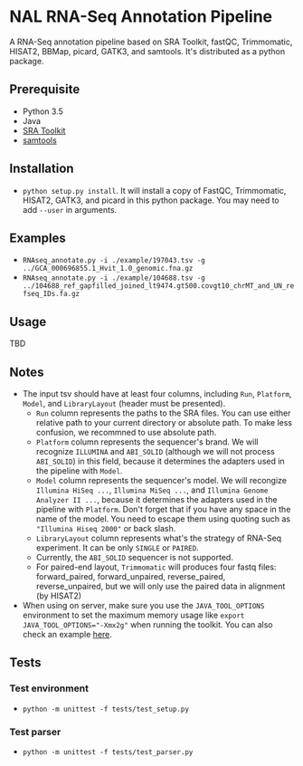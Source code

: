 # NAL RNA-Seq Annotation Pipeline

A RNA-Seq annotation pipeline based on SRA Toolkit, fastQC, Trimmomatic, HISAT2, BBMap, picard, GATK3, and samtools. It's distributed as a python package.

## Prerequisite

- Python 3.5
- Java
- [SRA Toolkit](https://github.com/ncbi/sra-tools)
- [samtools](https://github.com/samtools/samtools)

## Installation

- `python setup.py install`. It will install a copy of FastQC, Trimmomatic, HISAT2, GATK3, and picard in this python package. You may need to add `--user` in arguments.

## Examples

- `RNAseq_annotate.py -i ./example/197043.tsv -g ../GCA_000696855.1_Hvit_1.0_genomic.fna.gz`
- `RNAseq_annotate.py -i ./example/104688.tsv -g ../104688_ref_gapfilled_joined_lt9474.gt500.covgt10_chrMT_and_UN_refseq_IDs.fa.gz`

## Usage

TBD

## Notes

- The input tsv should have at least four columns, including `Run`, `Platform`, `Model`, and `LibraryLayout` (header must be presented).
  - `Run` column represents the paths to the SRA files. You can use either relative path to your current directory or absolute path. To make less confusion, we recommned to use absolute path.
  - `Platform` column represents the sequencer's brand. We will recognize `ILLUMINA` and `ABI_SOLID` (although we will not process `ABI_SOLID`) in this field, because it determines the adapters used in the pipeline with `Model`.
  - `Model` column represents the sequencer's model. We will recongize `Illumina HiSeq ...`, `Illumina MiSeq ...`, and `Illumina Genome Analyzer II ...`, because it determines the adapters used in the pipeline with `Platform`. Don't forget that if you have any space in the name of the model. You need to escape them using quoting such as `"Illumina Hiseq 2000"` or back slash. 
  - `LibraryLayout` column represents what's the strategy of RNA-Seq experiment. It can be only `SINGLE` or `PAIRED`.
  - Currently, the `ABI_SOLID` sequencer is not supported.
  - For paired-end layout, `Trimmomatic` will produces four fastq files: forward\_paired, forward\_unpaired, reverse\_paired, reverse\_unpaired, but we will only use the paired data in alignment (by HISAT2)
- When using on server, make sure you use the `JAVA_TOOL_OPTIONS` environment to set the maximum memory usage like `export JAVA_TOOL_OPTIONS="-Xmx2g"` when running the toolkit. You can also check an example [here](example/example_script.sh).

## Tests

### Test environment

- `python -m unittest -f tests/test_setup.py`

### Test parser

- `python -m unittest -f tests/test_parser.py`

